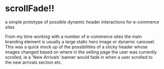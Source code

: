 scrollFade!!
==========

a simple prototype of possible dynamic header interactions for e-commerce sites

From my time working with a number of e-commerce sites the main branding element is usually a large static hero image or dynamic carousel. This was a quick mock up of the possibilities of a sticky header whose images changed based on where in the selling page the user was currently scrolled, ie a 'New Arrivals' banner would fade in when a user scrolled to the new arrivals section etc.


